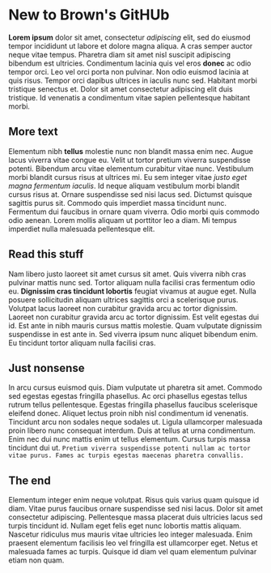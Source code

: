 # New to Brown's GitHUb

**Lorem ipsum** dolor sit amet, consectetur *adipiscing* elit, sed do eiusmod tempor incididunt ut labore et dolore magna aliqua. A cras semper auctor neque vitae tempus. Pharetra diam sit amet nisl suscipit adipiscing bibendum est ultricies. Condimentum lacinia quis vel eros **donec** ac odio tempor orci. Leo vel orci porta non pulvinar. Non odio euismod lacinia at quis risus. Tempor orci dapibus ultrices in iaculis nunc sed. Habitant morbi tristique senectus et. Dolor sit amet consectetur adipiscing elit duis tristique. Id venenatis a condimentum vitae sapien pellentesque habitant morbi.

## More text
Elementum nibh **tellus** molestie nunc non blandit massa enim nec. Augue lacus viverra vitae congue eu. Velit ut tortor pretium viverra suspendisse potenti. Bibendum arcu vitae elementum curabitur vitae nunc. Vestibulum morbi blandit cursus risus at ultrices mi. Eu sem integer vitae *justo eget magna fermentum iaculis*. Id neque aliquam vestibulum morbi blandit cursus risus at. Ornare suspendisse sed nisi lacus sed. Dictumst quisque sagittis purus sit. Commodo quis imperdiet massa tincidunt nunc. Fermentum dui faucibus in ornare quam viverra. Odio morbi quis commodo odio aenean. Lorem mollis aliquam ut porttitor leo a diam. Mi tempus imperdiet nulla malesuada pellentesque elit.

## Read this stuff
Nam libero justo laoreet sit amet cursus sit amet. Quis viverra nibh cras pulvinar mattis nunc sed. Tortor aliquam nulla facilisi cras fermentum odio eu. **Dignissim cras tincidunt lobortis** feugiat vivamus at augue eget. Nulla posuere sollicitudin aliquam ultrices sagittis orci a scelerisque purus. Volutpat lacus laoreet non curabitur gravida arcu ac tortor dignissim. Laoreet non curabitur gravida arcu ac tortor dignissim. Est velit egestas dui id. Est ante in nibh mauris cursus mattis molestie. Quam vulputate dignissim suspendisse in est ante in. Sed viverra ipsum nunc aliquet bibendum enim. Eu tincidunt tortor aliquam nulla facilisi cras.

## Just nonsense
In arcu cursus euismod quis. Diam vulputate ut pharetra sit amet. Commodo sed egestas egestas fringilla phasellus. Ac orci phasellus egestas tellus rutrum tellus pellentesque. Egestas fringilla phasellus faucibus scelerisque eleifend donec. Aliquet lectus proin nibh nisl condimentum id venenatis. Tincidunt arcu non sodales neque sodales ut. Ligula ullamcorper malesuada proin libero nunc consequat interdum. Duis at tellus at urna condimentum. Enim nec dui nunc mattis enim ut tellus elementum. Cursus turpis massa tincidunt dui ut. ```Pretium viverra suspendisse potenti nullam ac tortor vitae purus. Fames ac turpis egestas maecenas pharetra convallis.```

## The end
Elementum integer enim neque volutpat. Risus quis varius quam quisque id diam. Vitae purus faucibus ornare suspendisse sed nisi lacus. Dolor sit amet consectetur adipiscing. Pellentesque massa placerat duis ultricies lacus sed turpis tincidunt id. Nullam eget felis eget nunc lobortis mattis aliquam. Nascetur ridiculus mus mauris vitae ultricies leo integer malesuada. Enim praesent elementum facilisis leo vel fringilla est ullamcorper eget. Netus et malesuada fames ac turpis. Quisque id diam vel quam elementum pulvinar etiam non quam.
